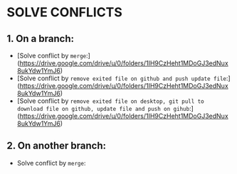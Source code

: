 # **SOLVE CONFLICTS**

## **1. On a branch:**
- [Solve conflict by `merge`:] (https://drive.google.com/drive/u/0/folders/1IH9CzHeht1MDoGJ3edNux8ukYdw1YmJ6)
- [Solve conflict by `remove exited file on github and push update file`:] (https://drive.google.com/drive/u/0/folders/1IH9CzHeht1MDoGJ3edNux8ukYdw1YmJ6)
- [Solve conflict by `remove exited file on desktop, git pull to download file on github, update file and push on gihub`:] (https://drive.google.com/drive/u/0/folders/1IH9CzHeht1MDoGJ3edNux8ukYdw1YmJ6)

## **2. On another branch:**
- Solve conflict by `merge`:
